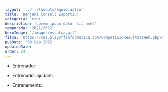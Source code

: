 ```yaml
---
layout: '../../layouts/Equip.astro'
title: 'Benjamí Consell Esportiu'
categoria: 'mini'
description: 'Lorem ipsum dolor sit amet'
temporada: '2021/2022'
heroImage: '/images/escutca.gif'
fitxa: 'https://ces.playoffinformatica.com/CompeticioResultatsWeb.php?accio=accio_competicio_publica_resultats&idGrup=661'
pubDate: '08 Sep 2022'
updatedDate:
order: 24
---
```


- Entrenador:

- Entrenador ajudant:

- Entrenaments:
